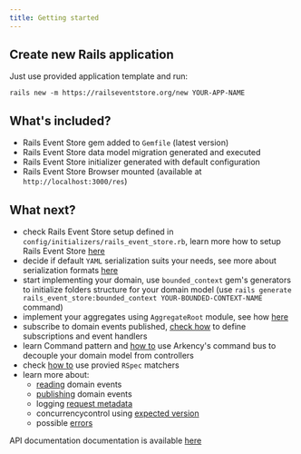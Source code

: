 ```yaml
---
title: Getting started
---
```


## Create new Rails application

Just use provided application template and run:

```
rails new -m https://railseventstore.org/new YOUR-APP-NAME
```

## What's included?

* Rails Event Store gem added to `Gemfile` (latest version)
* Rails Event Store data model migration generated and executed
* Rails Event Store initializer generated with default configuration
* Rails Event Store Browser mounted (available at `http://localhost:3000/res`)

## What next?

* check Rails Event Store setup defined in `config/initializers/rails_event_store.rb`, learn more how to setup Rails Event Store [here](/docs/v1/install)
* decide if default `YAML` serialization suits your needs, see more about serialization formats [here](/docs/v1/mapping_serialization)
* start implementing your domain, use `bounded_context` gem's generators to initialize folders structure for your domain model (use `rails generate rails_event_store:bounded_context YOUR-BOUNDED-CONTEXT-NAME` command)
* implement your aggregates using `AggregateRoot` module, see how [here](/docs/v1/app)
* subscribe to domain events published, [check how](/docs/v1/subscribe) to define subscriptions and event handlers
* learn Command pattern and [how to](/docs/v1/command_bus) use Arkency's command bus to decouple your domain model from controllers
* check [how to](/docs/v1/rspec) use provied `RSpec` matchers
* learn more about:
  * [reading](/docs/v1/read) domain events
  * [publishing](/docs/v1/publish) domain events
  * logging [request metadata](/docs/v1/request_metadata)
  * concurrencycontrol using [expected version](/docs/v1/expected_version)
  * possible [errors](/docs/v1/exceptions)

API documentation documentation is available [here](/docs/v1/api)
